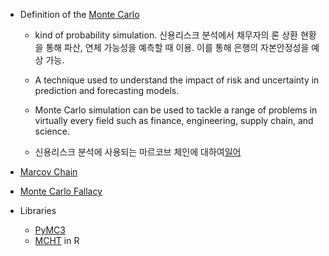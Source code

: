 
* Definition of the [Monte Carlo](https://www.investopedia.com/terms/m/montecarlosimulation.asp)
   * kind of probability simulation. 신용리스크 분석에서 채무자의 론 상환 현황을 통해 파산, 연체 가능성을 예측할 때 이용. 이를 통해 은행의 자본안정성을 예상 가능.
   * A technique used to understand the impact of risk and uncertainty in prediction and forecasting models.
   * Monte Carlo simulation can be used to tackle a range of problems in virtually every field such as finance, engineering, supply chain, and science.  
   
   * 신용리스크 분석에 사용되는 마르코브 체인에 대하여[일어](https://www.boj.or.jp/research/wps_rev/wps_2006/wp06e07.htm/)

* [Marcov Chain](http://secom.hanbat.ac.kr/or/chapter1/right04.html)
* [Monte Carlo Fallacy](https://www.investopedia.com/terms/g/gamblersfallacy.asp)

* Libraries
  * [PyMC3](https://github.com/pymc-devs/pymc3)
  * [MCHT](https://www.r-bloggers.com/maximized-monte-carlo-testing-with-mcht/) in R
